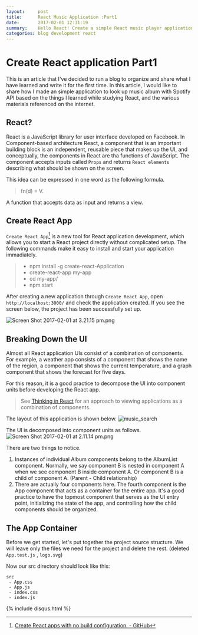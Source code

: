 ```yaml
---
layout:     post
title:      React Music Application :Part1
date:       2017-02-01 12:31:19
summary:    Hello React! Create a simple React music player application part1 
categories: blog development react
---
```


Create React application Part1
==================

This is an article that I've decided to run a blog to organize and share what I have learned and write it for the first time.
In this article, I would like to share how I made an simple application to look up music album with Spotify API based on the things I learned while studying React, and the various materials referenced on the internet.


React?
-------------

React is a JavaScript library for user interface developed on Facebook.
In Component-based architecture React, a component that is an important building block is an independent, reusable piece that makes up the UI, and conceptually, the components in React are tha functions of JavaScript.
The component accepts inputs called `Props` and returns `React elements` describing what should be shown on the screen. 

This idea can be expressed in one word as the following formula.

> fn(d) = V.

A function that accepts data as input and returns a view.

Create React App
-------------
`Create React App`[^1] is a new tool for React application development, which allows you to start a React project directly without complicated setup.
The following commands make it easy to install and start your application immadiately.

>- npm install -g create-react-Application
>- create-react-app my-app
>- cd my-app/
>- npm start

After creating a new application through `Create React App`, open `http://localhost:3000/` and check the application created.
If you see the screen below, the project has been successfully set up.

![](https://lh3.googleusercontent.com/EeKbF6zn5lnouSSdulf4uvRPqxxCEo75P-shtCF5Fh4aOb3A3Xsu7sbSsiitLfd-UggKlz3D5Q=s944 "Screen Shot 2017-02-01 at 3.21.15 pm.png")

Breaking Down the UI
-------------
Almost all React application UIs consist of a <span class="bg-dark-gray white">combination of components</span>.
For example, a weather app consists of a component that shows the name of the region, a component that shows the current temperature, and a graph component that shows the forecast for five days.

For this reason, it is a good practice to decompose the UI into component units before developing the React app.

> See [Thinking in React](https://facebook.github.io/react/docs/thinking-in-react.html) for an approach to viewing applications as a combination of components.

The layout of this application is shown below.
![](https://lh3.googleusercontent.com/ycAd5tgymot5yzEQ4s2fJP4-Om3z73NYEmRcsvt9JsaMYcLlMl4DCaqtCw8dbB1PFO4YdLFCLA=s944 "music_search")

The UI is decomposed into component units as follows.
![](https://lh3.googleusercontent.com/JEYvOdX3ww3CAahxq4k3v1XBfA9h_4UXY9NINOrUlJgKL_pOfNORZN1WL9fBOjrFB_-TDu_A5w=s944 "Screen Shot 2017-02-01 at 2.11.14 pm.png")

There are two things to notice.

1. Instances of individual Album components belong to the AlbumList component. Normally, we say component B is nested in component A when we see component B inside component A. Or component B is a child of component A. (Parent - Child relationship)
2. There are actually four components here. The fourth component is the App component that acts as a container for the entire app. It's a good practice to have the topmost component that serves as the UI entry point, initializing the state of the app, and controlling how the child components should be organized.


The App Container
-------------
Before we get started, let's put together the project source structure.
We will leave only the files we need for the project and delete the rest.
(deleted `App.test.js` , `logo.svg`)

Now our src directory should look like this:

```
src
 - App.css
 - App.js
 - index.css
 - index.js
```

[^1]: [Create React apps with no build configuration. - GitHub](https://github.com/facebookincubator/create-react-app)

{% include disqus.html %}

